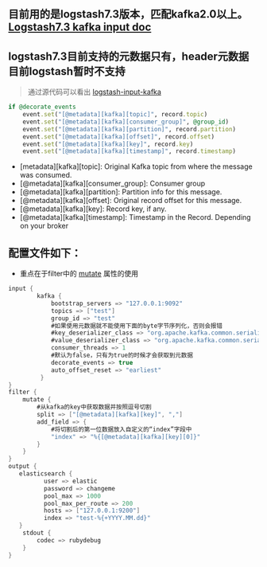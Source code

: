 ## 目前用的是logstash7.3版本，匹配kafka2.0以上。[Logstash7.3 kafka input doc](https://www.elastic.co/guide/en/logstash/current/plugins-inputs-kafka.html)

## logstash7.3目前支持的元数据只有，header元数据目前logstash暂时不支持

> 通过源代码可以看出 [logstash-input-kafka](https://github.com/logstash-plugins/logstash-input-kafka/blob/master/lib/logstash/inputs/kafka.rb)

```ruby
if @decorate_events
	event.set("[@metadata][kafka][topic]", record.topic)
	event.set("[@metadata][kafka][consumer_group]", @group_id)
	event.set("[@metadata][kafka][partition]", record.partition)
	event.set("[@metadata][kafka][offset]", record.offset)
	event.set("[@metadata][kafka][key]", record.key)
	event.set("[@metadata][kafka][timestamp]", record.timestamp)
```


* [metadata][kafka][topic]: Original Kafka topic from where the message was consumed.
* [@metadata][kafka][consumer_group]: Consumer group
* [@metadata][kafka][partition]: Partition info for this message.
* [@metadata][kafka][offset]: Original record offset for this message.
* [@metadata][kafka][key]: Record key, if any.
* [@metadata][kafka][timestamp]: Timestamp in the Record. Depending on your broker 

## 配置文件如下：

* 重点在于filter中的 [mutate](https://www.elastic.co/guide/en/logstash/current/plugins-filters-mutate.html) 属性的使用


```java
input {
        kafka {
            bootstrap_servers => "127.0.0.1:9092"
            topics => ["test"]
            group_id => "test"
            #如果使用元数据就不能使用下面的byte字节序列化，否则会报错
            #key_deserializer_class => "org.apache.kafka.common.serialization.ByteArrayDeserializer"
            #value_deserializer_class => "org.apache.kafka.common.serialization.ByteArrayDeserializer"
            consumer_threads => 1
            #默认为false，只有为true的时候才会获取到元数据
			decorate_events => true
			auto_offset_reset => "earliest"
         }
}
filter {
	mutate {
		#从kafka的key中获取数据并按照逗号切割
		split => ["[@metadata][kafka][key]", ","]
		add_field => {
			#将切割后的第一位数据放入自定义的“index”字段中
			"index" => "%{[@metadata][kafka][key][0]}"
		}
	}
}
output {
   elasticsearch {
          user => elastic
          password => changeme
          pool_max => 1000
          pool_max_per_route => 200
          hosts => ["127.0.0.1:9200"]
          index => "test-%{+YYYY.MM.dd}"
   }
    stdout {
        codec => rubydebug
    }
}

```
